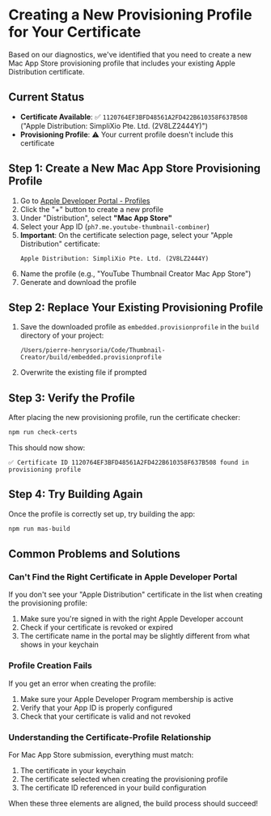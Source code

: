 # Creating a New Provisioning Profile for Your Certificate

Based on our diagnostics, we've identified that you need to create a new Mac App Store provisioning profile that includes your existing Apple Distribution certificate.

## Current Status

- **Certificate Available**: ✅ `1120764EF3BFD48561A2FD422B610358F637B508` ("Apple Distribution: SimpliXio Pte. Ltd. (2V8LZ2444Y)")
- **Provisioning Profile**: ⚠️ Your current profile doesn't include this certificate

## Step 1: Create a New Mac App Store Provisioning Profile

1. Go to [Apple Developer Portal - Profiles](https://developer.apple.com/account/resources/profiles/list)
2. Click the "+" button to create a new profile
3. Under "Distribution", select **"Mac App Store"**
4. Select your App ID (`ph7.me.youtube-thumbnail-combiner`)
5. **Important**: On the certificate selection page, select your "Apple Distribution" certificate:
   ```
   Apple Distribution: SimpliXio Pte. Ltd. (2V8LZ2444Y)
   ```
6. Name the profile (e.g., "YouTube Thumbnail Creator Mac App Store")
7. Generate and download the profile

## Step 2: Replace Your Existing Provisioning Profile

1. Save the downloaded profile as `embedded.provisionprofile` in the `build` directory of your project:
   ```
   /Users/pierre-henrysoria/Code/Thumbnail-Creator/build/embedded.provisionprofile
   ```
2. Overwrite the existing file if prompted

## Step 3: Verify the Profile

After placing the new provisioning profile, run the certificate checker:

```bash
npm run check-certs
```

This should now show:
```
✅ Certificate ID 1120764EF3BFD48561A2FD422B610358F637B508 found in provisioning profile
```

## Step 4: Try Building Again

Once the profile is correctly set up, try building the app:

```bash
npm run mas-build
```

## Common Problems and Solutions

### Can't Find the Right Certificate in Apple Developer Portal

If you don't see your "Apple Distribution" certificate in the list when creating the provisioning profile:

1. Make sure you're signed in with the right Apple Developer account
2. Check if your certificate is revoked or expired
3. The certificate name in the portal may be slightly different from what shows in your keychain

### Profile Creation Fails

If you get an error when creating the profile:

1. Make sure your Apple Developer Program membership is active
2. Verify that your App ID is properly configured
3. Check that your certificate is valid and not revoked

### Understanding the Certificate-Profile Relationship

For Mac App Store submission, everything must match:

1. The certificate in your keychain
2. The certificate selected when creating the provisioning profile
3. The certificate ID referenced in your build configuration

When these three elements are aligned, the build process should succeed! 